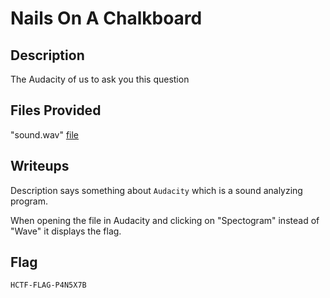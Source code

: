 # Nails On A Chalkboard

## Description
The Audacity of us to ask you this question

## Files Provided
"sound.wav" [file](./Nails%20On%20A%20Chalkboard/sound.wav)

## Writeups
Description says something about `Audacity` which is a sound analyzing program.

When opening the file in Audacity and clicking on "Spectogram" instead of "Wave" it displays the flag.

## Flag
```
HCTF-FLAG-P4N5X7B
```